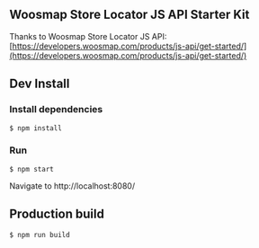 ## Woosmap Store Locator JS API Starter Kit 
Thanks to Woosmap Store Locator JS API: [https://developers.woosmap.com/products/js-api/get-started/](https://developers.woosmap.com/products/js-api/get-started/)

## Dev Install
### Install dependencies

```ShellSession
$ npm install
```

### Run
```ShellSession
$ npm start
```
Navigate to http://localhost:8080/

## Production build
```ShellSession
$ npm run build
```
